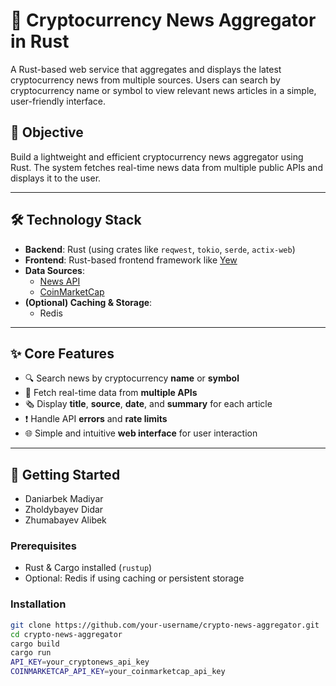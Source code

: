 # 📰 Cryptocurrency News Aggregator in Rust

A Rust-based web service that aggregates and displays the latest cryptocurrency news from multiple sources. Users can search by cryptocurrency name or symbol to view relevant news articles in a simple, user-friendly interface.

## 📌 Objective

Build a lightweight and efficient cryptocurrency news aggregator using Rust. The system fetches real-time news data from multiple public APIs and displays it to the user.

---

## 🛠 Technology Stack

- **Backend**: Rust (using crates like `reqwest`, `tokio`, `serde`, `actix-web`)
- **Frontend**: Rust-based frontend framework like [Yew](https://yew.rs/)
- **Data Sources**:
  - [News API](https://newsapi.org/)
  - [CoinMarketCap](https://coinmarketcap.com/)
- **(Optional) Caching & Storage**:
  - Redis

---

## ✨ Core Features

- 🔍 Search news by cryptocurrency **name** or **symbol**
- 🔁 Fetch real-time data from **multiple APIs**
- 🗞 Display **title**, **source**, **date**, and **summary** for each article
- ❗ Handle API **errors** and **rate limits**
- 🌐 Simple and intuitive **web interface** for user interaction

---

## 🚀 Getting Started

- Daniarbek Madiyar
- Zholdybayev Didar
- Zhumabayev Alibek
  
### Prerequisites

- Rust & Cargo installed (`rustup`)
- Optional: Redis if using caching or persistent storage

### Installation

```bash
git clone https://github.com/your-username/crypto-news-aggregator.git
cd crypto-news-aggregator
cargo build
cargo run
API_KEY=your_cryptonews_api_key
COINMARKETCAP_API_KEY=your_coinmarketcap_api_key
